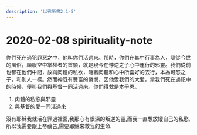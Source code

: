 ```yaml
---
description: '以弗所書2:1-5'
---
```


# 2020-02-08 spirituality-note

你們死在過犯罪惡之中，他叫你們活過來。那時，你們在其中行事為人，隨從今世的風俗，順服空中掌權者的首領，就是現今在悖逆之子心中運行的邪靈。我們從前也都在他們中間，放縱肉體的私欲，隨著肉體和心中所喜好的去行，本為可怒之子，和別人一樣。然而神既有豐富的憐憫，因他愛我們的大愛，當我們死在過犯中的時候，便叫我們與基督一同活過來。你們得救是本乎恩。

1. 肉體的私慾與邪靈
2. 與基督的愛一同活過來

 ​ 沒有耶穌我就活在罪過裡面,我那心有很深的叛逆的靈,而我一直想放縱自己的私慾,所以我需要跟上帝禱告,需要耶穌來救我的生命.

